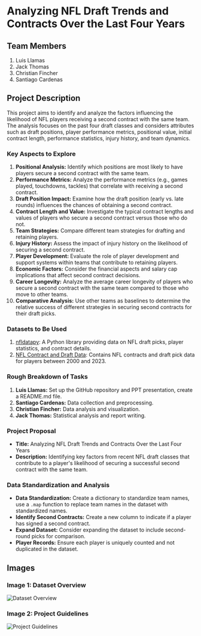 # Analyzing NFL Draft Trends and Contracts Over the Last Four Years

## Team Members
1. Luis Llamas
2. Jack Thomas
3. Christian Fincher
4. Santiago Cardenas

## Project Description
This project aims to identify and analyze the factors influencing the likelihood of NFL players receiving a second contract with the same team. The analysis focuses on the past four draft classes and considers attributes such as draft positions, player performance metrics, positional value, initial contract length, performance statistics, injury history, and team dynamics.

### Key Aspects to Explore
1. **Positional Analysis:** Identify which positions are most likely to have players secure a second contract with the same team.
2. **Performance Metrics:** Analyze the performance metrics (e.g., games played, touchdowns, tackles) that correlate with receiving a second contract.
3. **Draft Position Impact:** Examine how the draft position (early vs. late rounds) influences the chances of obtaining a second contract.
4. **Contract Length and Value:** Investigate the typical contract lengths and values of players who secure a second contract versus those who do not.
5. **Team Strategies:** Compare different team strategies for drafting and retaining players.
6. **Injury History:** Assess the impact of injury history on the likelihood of securing a second contract.
7. **Player Development:** Evaluate the role of player development and support systems within teams that contribute to retaining players.
8. **Economic Factors:** Consider the financial aspects and salary cap implications that affect second contract decisions.
9. **Career Longevity:** Analyze the average career longevity of players who secure a second contract with the same team compared to those who move to other teams.
10. **Comparative Analysis:** Use other teams as baselines to determine the relative success of different strategies in securing second contracts for their draft picks.

### Datasets to Be Used
1. [nfldatapy](https://pypi.org/project/nfldatapy/): A Python library providing data on NFL draft picks, player statistics, and contract details.
2. [NFL Contract and Draft Data](https://www.kaggle.com/datasets/nicholasliusontag/nflcontractanddraftdata): Contains NFL contracts and draft pick data for players between 2000 and 2023.

### Rough Breakdown of Tasks
1. **Luis Llamas:** Set up the GitHub repository and PPT presentation, create a README.md file.
2. **Santiago Cardenas:** Data collection and preprocessing.
3. **Christian Fincher:** Data analysis and visualization.
4. **Jack Thomas:** Statistical analysis and report writing.

### Project Proposal
- **Title:** Analyzing NFL Draft Trends and Contracts Over the Last Four Years
- **Description:** Identifying key factors from recent NFL draft classes that contribute to a player's likelihood of securing a successful second contract with the same team.

### Data Standardization and Analysis
- **Data Standardization:** Create a dictionary to standardize team names, use a `.map` function to replace team names in the dataset with standardized names.
- **Identify Second Contracts:** Create a new column to indicate if a player has signed a second contract.
- **Expand Dataset:** Consider expanding the dataset to include second-round picks for comparison.
- **Player Records:** Ensure each player is uniquely counted and not duplicated in the dataset.

## Images
### Image 1: Dataset Overview
![Dataset Overview](path_to_image1)

### Image 2: Project Guidelines
![Project Guidelines](path_to_image2)




